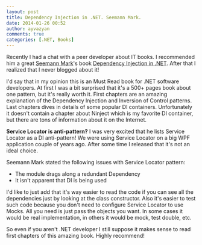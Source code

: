 ```yaml
---
layout: post
title: Dependency Injection in .NET. Seemann Mark.
date: 2014-01-26 00:52
author: ayvazyan
comments: true
categories: [.NET, Books]
---
```

Recently I had a chat with a peer developer about IT books. I recommended him a great <a href="http://blog.ploeh.dk/">Seemann Mark</a>'s book <a href="http://www.manning.com/seemann/">Dependency Injection in .NET</a>. After that I realized that I never blogged about it!

I'd say that in my opinion this is an Must Read book for .NET software developers. At first I was a bit surprised that it's a 500+ pages book about one pattern, but it's really worth it.
First chapters are an amazing explanation of the Dependency Injection and Inversion of Control patterns.
Last chapters dives in details of some popular DI containers. Unfortunately it doesn't contain a chapter about Ninject which is my favorite DI container, but there are tons of information about it on the Internet.

<strong>Service Locator is anti-pattern?</strong>
I was very excited that he lists Service Locator as a DI anti-pattern! We were using Service Locator on a big WPF application couple of years ago. After some time I released that it's not an ideal choice.

Seemann Mark stated the following issues with Service Locator pattern:
<ul>
	<li><span style="line-height: 14px;">The module drags along a redundant Dependency</span></li>
	<li>It isn't apparent that DI is being used</li>
</ul>
I'd like to just add that it's way easier to read the code if you can see all the dependencies just by looking at the class constructor. Also it's easier to test such code because you don't need to configure Service Locator to use Mocks. All you need is just pass the objects you want. In some cases it would be real implementation, in others it would be mock, test double, etc.

So even if you aren't .NET developer I still suppose it makes sense to read first chapters of this amazing book. Highly recommend!

